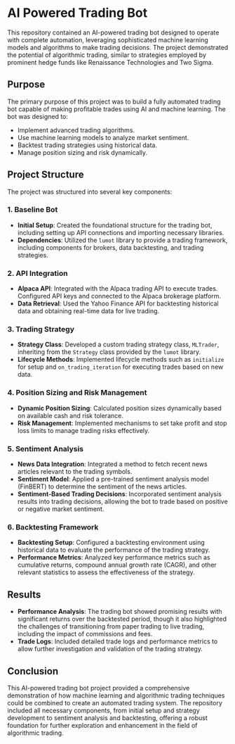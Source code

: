 # AI Powered Trading Bot

This repository contained an AI-powered trading bot designed to operate with complete automation, leveraging sophisticated machine learning models and algorithms to make trading decisions. The project demonstrated the potential of algorithmic trading, similar to strategies employed by prominent hedge funds like Renaissance Technologies and Two Sigma.

## Purpose

The primary purpose of this project was to build a fully automated trading bot capable of making profitable trades using AI and machine learning. The bot was designed to:
- Implement advanced trading algorithms.
- Use machine learning models to analyze market sentiment.
- Backtest trading strategies using historical data.
- Manage position sizing and risk dynamically.

## Project Structure

The project was structured into several key components:

### 1. Baseline Bot

- **Initial Setup**: Created the foundational structure for the trading bot, including setting up API connections and importing necessary libraries.
- **Dependencies**: Utilized the `lumot` library to provide a trading framework, including components for brokers, data backtesting, and trading strategies.

### 2. API Integration

- **Alpaca API**: Integrated with the Alpaca trading API to execute trades. Configured API keys and connected to the Alpaca brokerage platform.
- **Data Retrieval**: Used the Yahoo Finance API for backtesting historical data and obtaining real-time data for live trading.

### 3. Trading Strategy

- **Strategy Class**: Developed a custom trading strategy class, `MLTrader`, inheriting from the `Strategy` class provided by the `lumot` library.
- **Lifecycle Methods**: Implemented lifecycle methods such as `initialize` for setup and `on_trading_iteration` for executing trades based on new data.

### 4. Position Sizing and Risk Management

- **Dynamic Position Sizing**: Calculated position sizes dynamically based on available cash and risk tolerance.
- **Risk Management**: Implemented mechanisms to set take profit and stop loss limits to manage trading risks effectively.

### 5. Sentiment Analysis

- **News Data Integration**: Integrated a method to fetch recent news articles relevant to the trading symbols.
- **Sentiment Model**: Applied a pre-trained sentiment analysis model (FinBERT) to determine the sentiment of the news articles.
- **Sentiment-Based Trading Decisions**: Incorporated sentiment analysis results into trading decisions, allowing the bot to trade based on positive or negative market sentiment.

### 6. Backtesting Framework

- **Backtesting Setup**: Configured a backtesting environment using historical data to evaluate the performance of the trading strategy.
- **Performance Metrics**: Analyzed key performance metrics such as cumulative returns, compound annual growth rate (CAGR), and other relevant statistics to assess the effectiveness of the strategy.

## Results

- **Performance Analysis**: The trading bot showed promising results with significant returns over the backtested period, though it also highlighted the challenges of transitioning from paper trading to live trading, including the impact of commissions and fees.
- **Trade Logs**: Included detailed trade logs and performance metrics to allow further investigation and validation of the trading strategy.

## Conclusion

This AI-powered trading bot project provided a comprehensive demonstration of how machine learning and algorithmic trading techniques could be combined to create an automated trading system. The repository included all necessary components, from initial setup and strategy development to sentiment analysis and backtesting, offering a robust foundation for further exploration and enhancement in the field of algorithmic trading.
